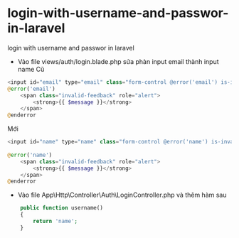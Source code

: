 # login-with-username-and-passwor-in-laravel
login with username and passwor in laravel

+ Vảo file views/auth/login.blade.php sửa phàn input email thành input name
Cũ
```php
<input id="email" type="email" class="form-control @error('email') is-invalid @enderror" name="email" value="{{ old('email') }}" required autocomplete="email" autofocus>
@error('email')
    <span class="invalid-feedback" role="alert">
        <strong>{{ $message }}</strong>
    </span>
@enderror
```
Mới
```php
<input id="name" type="name" class="form-control @error('name') is-invalid @enderror" name="name" value="{{ old('name') }}" required  autofocus>
   
@error('name')
    <span class="invalid-feedback" role="alert">
        <strong>{{ $message }}</strong>
    </span>
@enderror
```


+ Vào file App\Http\Controller\Auth\LoginController.php và thêm hàm sau 
```php
    public function username()
    {
        return 'name';
    }
```
